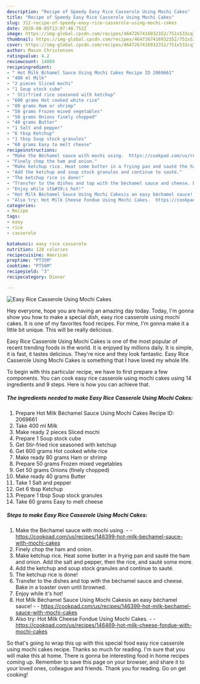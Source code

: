 ```yaml
---
description: "Recipe of Speedy Easy Rice Casserole Using Mochi Cakes"
title: "Recipe of Speedy Easy Rice Casserole Using Mochi Cakes"
slug: 312-recipe-of-speedy-easy-rice-casserole-using-mochi-cakes
date: 2020-08-05T12:07:40.752Z
image: https://img-global.cpcdn.com/recipes/4647267416932352/751x532cq70/easy-rice-casserole-using-mochi-cakes-recipe-main-photo.jpg
thumbnail: https://img-global.cpcdn.com/recipes/4647267416932352/751x532cq70/easy-rice-casserole-using-mochi-cakes-recipe-main-photo.jpg
cover: https://img-global.cpcdn.com/recipes/4647267416932352/751x532cq70/easy-rice-casserole-using-mochi-cakes-recipe-main-photo.jpg
author: Mason Christensen
ratingvalue: 4.2
reviewcount: 14869
recipeingredient:
- " Hot Milk Bchamel Sauce Using Mochi Cakes Recipe ID 2069661"
- "400 ml Milk"
- "2 pieces Sliced mochi"
- "1 Soup stock cube"
- " Stirfried rice seasoned with ketchup"
- "600 grams Hot cooked white rice"
- "80 grams Ham or shrimp"
- "50 grams Frozen mixed vegetables"
- "50 grams Onions finely chopped"
- "40 grams Butter"
- "1 Salt and pepper"
- "6 tbsp Ketchup"
- "1 tbsp Soup stock granules"
- "60 grams Easy to melt cheese"
recipeinstructions:
- "Make the Béchamel sauce with mochi using.  https://cookpad.com/us/recipes/146399-hot-milk-bechamel-sauce-with-mochi-cakes"
- "Finely chop the ham and onion."
- "Make ketchup rice. Heat some butter in a frying pan and sauté the ham and onion. Add the salt and pepper, then the rice, and sauté some more."
- "Add the ketchup and soup stock granules and continue to sauté."
- "The ketchup rice is done!"
- "Transfer to the dishes and top with the béchamel sauce and cheese. Bake in a toaster oven until browned."
- "Enjoy while it&#39;s hot!"
- "Hot Milk Béchamel Sauce Using Mochi Cakesis an easy béchamel sauce!  https://cookpad.com/us/recipes/146399-hot-milk-bechamel-sauce-with-mochi-cakes"
- "Also try: Hot Milk Cheese Fondue Using Mochi Cakes.  https://cookpad.com/us/recipes/146469-hot-milk-cheese-fondue-with-mochi-cakes"
categories:
- Recipe
tags:
- easy
- rice
- casserole

katakunci: easy rice casserole 
nutrition: 128 calories
recipecuisine: American
preptime: "PT35M"
cooktime: "PT56M"
recipeyield: "3"
recipecategory: Dinner

---
```



![Easy Rice Casserole Using Mochi Cakes](https://img-global.cpcdn.com/recipes/4647267416932352/751x532cq70/easy-rice-casserole-using-mochi-cakes-recipe-main-photo.jpg)

Hey everyone, hope you are having an amazing day today. Today, I'm gonna show you how to make a special dish, easy rice casserole using mochi cakes. It is one of my favorites food recipes. For mine, I'm gonna make it a little bit unique. This will be really delicious.

Easy Rice Casserole Using Mochi Cakes is one of the most popular of recent trending foods in the world. It is enjoyed by millions daily. It is simple, it is fast, it tastes delicious. They're nice and they look fantastic. Easy Rice Casserole Using Mochi Cakes is something that I have loved my whole life.




To begin with this particular recipe, we have to first prepare a few components. You can cook easy rice casserole using mochi cakes using 14 ingredients and 9 steps. Here is how you can achieve that.

<!--inarticleads1-->

##### The ingredients needed to make Easy Rice Casserole Using Mochi Cakes:

1. Prepare  Hot Milk Béchamel Sauce Using Mochi Cakes Recipe ID: 2069661
1. Take 400 ml Milk
1. Make ready 2 pieces Sliced mochi
1. Prepare 1 Soup stock cube
1. Get  Stir-fried rice seasoned with ketchup
1. Get 600 grams Hot cooked white rice
1. Make ready 80 grams Ham or shrimp
1. Prepare 50 grams Frozen mixed vegetables
1. Get 50 grams Onions (finely chopped)
1. Make ready 40 grams Butter
1. Take 1 Salt and pepper
1. Get 6 tbsp Ketchup
1. Prepare 1 tbsp Soup stock granules
1. Take 60 grams Easy to melt cheese




<!--inarticleads2-->

##### Steps to make Easy Rice Casserole Using Mochi Cakes:

1. Make the Béchamel sauce with mochi using. -  - https://cookpad.com/us/recipes/146399-hot-milk-bechamel-sauce-with-mochi-cakes
1. Finely chop the ham and onion.
1. Make ketchup rice. Heat some butter in a frying pan and sauté the ham and onion. Add the salt and pepper, then the rice, and sauté some more.
1. Add the ketchup and soup stock granules and continue to sauté.
1. The ketchup rice is done!
1. Transfer to the dishes and top with the béchamel sauce and cheese. Bake in a toaster oven until browned.
1. Enjoy while it&#39;s hot!
1. Hot Milk Béchamel Sauce Using Mochi Cakesis an easy béchamel sauce! -  - https://cookpad.com/us/recipes/146399-hot-milk-bechamel-sauce-with-mochi-cakes
1. Also try: Hot Milk Cheese Fondue Using Mochi Cakes. -  - https://cookpad.com/us/recipes/146469-hot-milk-cheese-fondue-with-mochi-cakes




So that's going to wrap this up with this special food easy rice casserole using mochi cakes recipe. Thanks so much for reading. I'm sure that you will make this at home. There is gonna be interesting food in home recipes coming up. Remember to save this page on your browser, and share it to your loved ones, colleague and friends. Thank you for reading. Go on get cooking!
